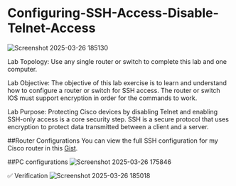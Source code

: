 # Configuring-SSH-Access-Disable-Telnet-Access

![Screenshot 2025-03-26 185130](https://github.com/user-attachments/assets/a12fb4ff-2ba0-40ba-baba-e66e4bfe8389)

Lab Topology: Use any single router or switch to complete this lab and one computer.


Lab Objective: The objective of this lab exercise is to learn and understand how to configure a router or switch for SSH access. The router or switch IOS must support encryption in order for the commands to work.


Lab Purpose: Protecting Cisco devices by disabling Telnet and enabling SSH-only access is a core security step. SSH is a secure protocol that uses encryption to protect data transmitted between a client and a server.


##Router Configurations
You can view the full SSH configuration for my Cisco router in this [Gist](https://gist.github.com/cybererik/6430427240640a2171678d851c122be5).

##PC configurations 
![Screenshot 2025-03-26 175846](https://github.com/user-attachments/assets/1ca3b103-941a-433b-8996-1bd32a6e3936)


✅ Verification
![Screenshot 2025-03-26 185018](https://github.com/user-attachments/assets/c0be96f1-4c59-48fb-8e51-28de4f101f7d)
